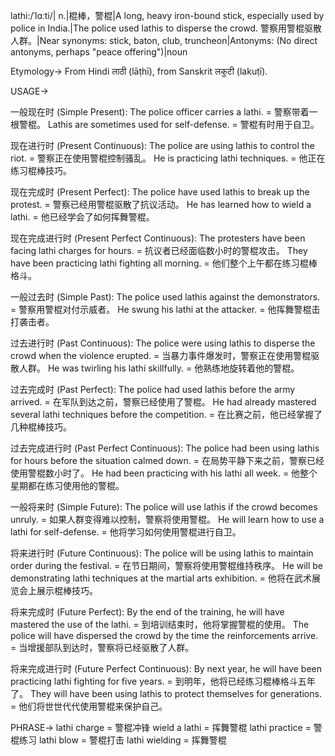 lathi:/ˈlɑːti/| n.|棍棒，警棍|A long, heavy iron-bound stick, especially used by police in India.|The police used lathis to disperse the crowd. 警察用警棍驱散人群。|Near synonyms: stick, baton, club, truncheon|Antonyms: (No direct antonyms, perhaps "peace offering")|noun

Etymology->
From Hindi लाठी (lāṭhī), from Sanskrit लकुटी (lakuṭī).

USAGE->

一般现在时 (Simple Present):
The police officer carries a lathi. = 警察带着一根警棍。
Lathis are sometimes used for self-defense. = 警棍有时用于自卫。

现在进行时 (Present Continuous):
The police are using lathis to control the riot. = 警察正在使用警棍控制骚乱。
He is practicing lathi techniques. = 他正在练习棍棒技巧。

现在完成时 (Present Perfect):
The police have used lathis to break up the protest. = 警察已经用警棍驱散了抗议活动。
He has learned how to wield a lathi. = 他已经学会了如何挥舞警棍。

现在完成进行时 (Present Perfect Continuous):
The protesters have been facing lathi charges for hours. = 抗议者已经面临数小时的警棍攻击。
They have been practicing lathi fighting all morning. = 他们整个上午都在练习棍棒格斗。

一般过去时 (Simple Past):
The police used lathis against the demonstrators. = 警察用警棍对付示威者。
He swung his lathi at the attacker. = 他挥舞警棍击打袭击者。

过去进行时 (Past Continuous):
The police were using lathis to disperse the crowd when the violence erupted. = 当暴力事件爆发时，警察正在使用警棍驱散人群。
He was twirling his lathi skillfully. = 他熟练地旋转着他的警棍。

过去完成时 (Past Perfect):
The police had used lathis before the army arrived. = 在军队到达之前，警察已经使用了警棍。
He had already mastered several lathi techniques before the competition. = 在比赛之前，他已经掌握了几种棍棒技巧。

过去完成进行时 (Past Perfect Continuous):
The police had been using lathis for hours before the situation calmed down. = 在局势平静下来之前，警察已经使用警棍数小时了。
He had been practicing with his lathi all week. = 他整个星期都在练习使用他的警棍。

一般将来时 (Simple Future):
The police will use lathis if the crowd becomes unruly. = 如果人群变得难以控制，警察将使用警棍。
He will learn how to use a lathi for self-defense. = 他将学习如何使用警棍进行自卫。

将来进行时 (Future Continuous):
The police will be using lathis to maintain order during the festival. = 在节日期间，警察将使用警棍维持秩序。
He will be demonstrating lathi techniques at the martial arts exhibition. = 他将在武术展览会上展示棍棒技巧。

将来完成时 (Future Perfect):
By the end of the training, he will have mastered the use of the lathi. = 到培训结束时，他将掌握警棍的使用。
The police will have dispersed the crowd by the time the reinforcements arrive. = 当增援部队到达时，警察将已经驱散了人群。

将来完成进行时 (Future Perfect Continuous):
By next year, he will have been practicing lathi fighting for five years. = 到明年，他将已经练习棍棒格斗五年了。
They will have been using lathis to protect themselves for generations. = 他们将世世代代使用警棍来保护自己。


PHRASE->
lathi charge = 警棍冲锋
wield a lathi = 挥舞警棍
lathi practice = 警棍练习
lathi blow = 警棍打击
lathi wielding = 挥舞警棍



